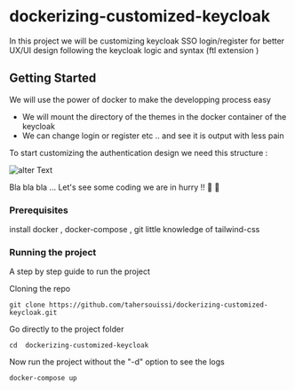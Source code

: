 # dockerizing-customized-keycloak

In this project we will be customizing  keycloak SSO login/register for better UX/UI design following the keycloak logic and syntax (ftl extension )
## Getting Started

We will use the power of docker to make the developping process easy 
- We will mount the directory of the themes in the docker container of the keycloak
- We can change login or register etc .. and see it is output with less pain

To start customizing the authentication design we need this structure :

![alter Text](https://github.com/user-attachments/assets/0131b53f-73e2-4a5b-a7eb-795ed9d03979?raw=true)

Bla bla bla ... 
Let's see some coding we are in hurry !!  🏃 🏃

### Prerequisites

install docker , docker-compose  , git
little knowledge of tailwind-css


### Running the project 

A step by step guide to run the project

Cloning the repo
```
git clone https://github.com/tahersouissi/dockerizing-customized-keycloak.git
```

Go directly to the project folder
```
cd  dockerizing-customized-keycloak
```

Now run the project without the "-d" option to see the logs
```
docker-compose up 
```
